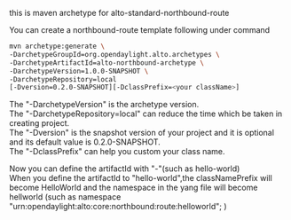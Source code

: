 this is maven archetype for alto-standard-northbound-route

You can create a northbound-route template following under command
```Bash
mvn archetype:generate \
-DarchetypeGroupId=org.opendaylight.alto.archetypes \
-DarchetypeArtifactId=alto-northbound-archetype \
-DarchetypeVersion=1.0.0-SNAPSHOT \
-DarchetypeRepository=local 
[-Dversion=0.2.0-SNAPSHOT][-DclassPrefix=<your className>]
```
The "-DarchetypeVersion" is the archetype version.</br>
The "-DarchetypeRepository=local" can reduce the time which be taken in creating project.</br>
The "-Dversion" is the snapshot version of your project and it is optional and its default value is 0.2.0-SNAPSHOT.</br>
The "-DclassPrefix" can help you custom your class name.</br>

Now you can define the artifactId with "-"(such as hello-world)</br>
When you define the artifactId to "hello-world",the classNamePrefix will become HelloWorld and the namespace in the yang file will become hellworld (such as namespace "urn:opendaylight:alto:core:northbound:route:helloworld"; )






